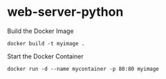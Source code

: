 # web-server-python

Build the Docker Image
```
docker build -t myimage .
```

Start the Docker Container
```
docker run -d --name mycontainer -p 80:80 myimage
```
